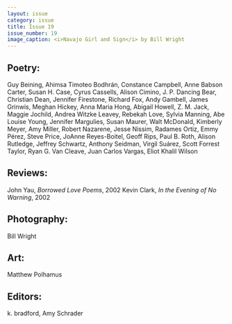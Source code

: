 ```yaml
---
layout: issue
category: issue
title: Issue 19
issue_number: 19
image_caption: <i>Navajo Girl and Sign</i> by Bill Wright
---
```


## Poetry:
Guy Beining, Ahimsa Timoteo Bodhrán, Constance Campbell, Anne Babson Carter, Susan H. Case, Cyrus Cassells, Alison Cimino, J. P. Dancing Bear, Christian Dean, Jennifer Firestone, Richard Fox, Andy Gambell, James Grinwis, Meghan Hickey, Anna Maria Hong, Abigail Howell, Z. M. Jack, Maggie Jochild, Andrea Witzke Leavey, Rebekah Love, Sylvia Manning, Abe Louise Young, Jennifer Margulies, Susan Maurer, Walt McDonald, Kimberly Meyer, Amy Miller, Robert Nazarene, Jesse Nissim, Radames Ortiz, Emmy Pérez, Steve Price, JoAnne Reyes-Boitel, Geoff Rips, Paul B. Roth, Alison Rutledge, Jeffrey Schwartz, Anthony Seidman, Virgil Suárez, Scott Forrest Taylor, Ryan G. Van Cleave, Juan Carlos Vargas, Eliot Khalil Wilson  

## Reviews:

John Yau, *Borrowed Love Poems*, 2002
Kevin Clark, *In the Evening of No Warning*, 2002

## Photography:
Bill Wright  

## Art:
Matthew Polhamus  

## Editors:
k. bradford, Amy Schrader  
